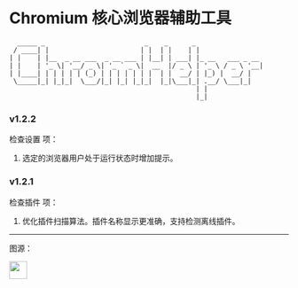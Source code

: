 # Chromium 核心浏览器辅助工具

```text
  _____ _                         _    _      _                 
 / ____| |                       | |  | |    | |                
| |    | |__  _ __ ___  _ __ ___ | |__| | ___| |_ __   ___ _ __ 
| |    | '_ \| '__/ _ \| '_ ` _ \|  __  |/ _ \ | '_ \ / _ \ '__|
| |____| | | | | | (_) | | | | | | |  | |  __/ | |_) |  __/ |   
 \_____|_| |_|_|  \___/|_| |_| |_|_|  |_|\___|_| .__/ \___|_|   
                                               | |              
                                               |_|
```

### v1.2.2

检查设置 项：
1. 选定的浏览器用户处于运行状态时增加提示。

### v1.2.1

检查插件 项：
1. 优化插件扫描算法。插件名称显示更准确，支持检测离线插件。

***

图源：

<img src="https://icons.iconarchive.com/icons/oxygen-icons.org/oxygen/128/Categories-applications-internet-icon.png" width="32" height="32">
